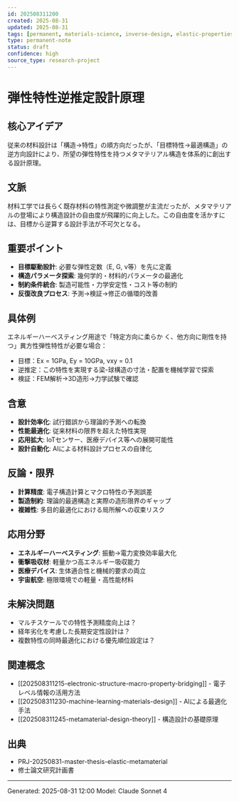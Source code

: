 ```yaml
---
id: 202508311200
created: 2025-08-31
updated: 2025-08-31
tags: [permanent, materials-science, inverse-design, elastic-properties]
type: permanent-note
status: draft
confidence: high
source_type: research-project
---
```


# 弾性特性逆推定設計原理

## 核心アイデア
従来の材料設計は「構造→特性」の順方向だったが、「目標特性→最適構造」の逆方向設計により、所望の弾性特性を持つメタマテリアル構造を体系的に創出する設計原理。

## 文脈
材料工学では長らく既存材料の特性測定や微調整が主流だったが、メタマテリアルの登場により構造設計の自由度が飛躍的に向上した。この自由度を活かすには、目標から逆算する設計手法が不可欠となる。

## 重要ポイント
- **目標駆動設計**: 必要な弾性定数（E, G, ν等）を先に定義
- **構造パラメータ探索**: 幾何学的・材料的パラメータの最適化
- **制約条件統合**: 製造可能性・力学安定性・コスト等の制約
- **反復改良プロセス**: 予測→検証→修正の循環的改善

## 具体例
エネルギーハーベスティング用途で「特定方向に柔らか く、他方向に剛性を持つ」異方性弾性特性が必要な場合：
- 目標：Ex = 1GPa, Ey = 10GPa, νxy = 0.1
- 逆推定：この特性を実現する梁-球構造の寸法・配置を機械学習で探索
- 検証：FEM解析→3D造形→力学試験で確認

## 含意
- **設計効率化**: 試行錯誤から理論的予測への転換
- **性能最適化**: 従来材料の限界を超えた特性実現
- **応用拡大**: IoTセンサー、医療デバイス等への展開可能性
- **設計自動化**: AIによる材料設計プロセスの自律化

## 反論・限界
- **計算精度**: 電子構造計算とマクロ特性の予測誤差
- **製造制約**: 理論的最適構造と実際の造形限界のギャップ
- **複雑性**: 多目的最適化における局所解への収束リスク

## 応用分野
- **エネルギーハーベスティング**: 振動→電力変換効率最大化
- **衝撃吸収材**: 軽量かつ高エネルギー吸収能力
- **医療デバイス**: 生体適合性と機械的要求の両立
- **宇宙航空**: 極限環境での軽量・高性能材料

## 未解決問題
- マルチスケールでの特性予測精度向上は？
- 経年劣化を考慮した長期安定性設計は？
- 複数特性の同時最適化における優先順位設定は？

## 関連概念
- [[202508311215-electronic-structure-macro-property-bridging]] - 電子レベル情報の活用方法
- [[202508311230-machine-learning-materials-design]] - AIによる最適化手法
- [[202508311245-metamaterial-design-theory]] - 構造設計の基礎原理

## 出典
- PRJ-20250831-master-thesis-elastic-metamaterial
- 修士論文研究計画書

---
Generated: 2025-08-31 12:00
Model: Claude Sonnet 4